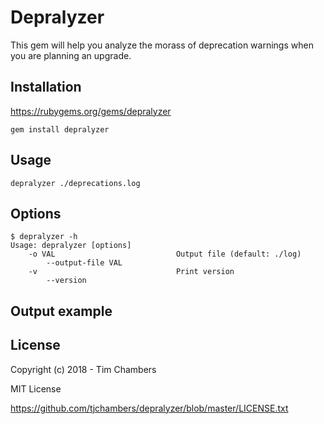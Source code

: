 # Depralyzer

This gem will help you analyze the morass of deprecation warnings when you are planning an upgrade.


## Installation

https://rubygems.org/gems/depralyzer

    gem install depralyzer

## Usage

    depralyzer ./deprecations.log

## Options

```
$ depralyzer -h
Usage: depralyzer [options]
    -o VAL                           Output file (default: ./log)
        --output-file VAL
    -v                               Print version
        --version
```

## Output example


## License

Copyright (c) 2018 - Tim Chambers

MIT License

https://github.com/tjchambers/depralyzer/blob/master/LICENSE.txt


